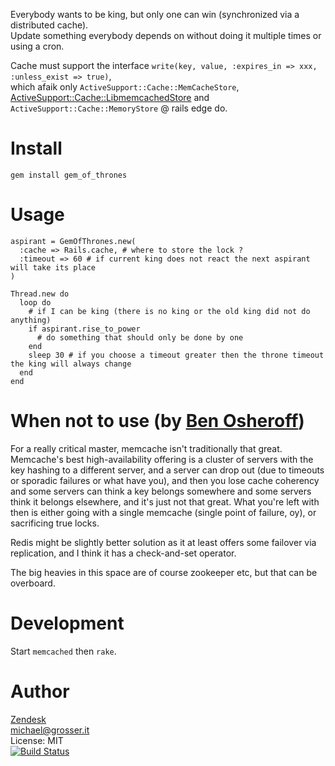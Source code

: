 Everybody wants to be king, but only one can win (synchronized via a distributed cache).<br/>
Update something everybody depends on without doing it multiple times or using a cron.

Cache must support the interface `write(key, value, :expires_in => xxx, :unless_exist => true)`,<br/>
which afaik only `ActiveSupport::Cache::MemCacheStore`, [ActiveSupport::Cache::LibmemcachedStore](https://github.com/benhutton/libmemcached_store) and `ActiveSupport::Cache::MemoryStore` @ rails edge do.


Install
=======

    gem install gem_of_thrones

Usage
=====

    aspirant = GemOfThrones.new(
      :cache => Rails.cache, # where to store the lock ?
      :timeout => 60 # if current king does not react the next aspirant will take its place
    )

    Thread.new do
      loop do
        # if I can be king (there is no king or the old king did not do anything)
        if aspirant.rise_to_power
          # do something that should only be done by one
        end
        sleep 30 # if you choose a timeout greater then the throne timeout the king will always change
      end
    end

When not to use (by [Ben Osheroff](https://github.com/osheroff))
==================
For a really critical master, memcache isn't traditionally that great.
Memcache's best high-availability offering is a cluster of servers with the key hashing to a different server,
and a server can drop out (due to timeouts or sporadic failures or what have you),
and then you lose cache coherency and some servers can think a key belongs somewhere
and some servers think it belongs elsewhere, and it's just not that great.
What you're left with then is either going with a single memcache (single point of failure, oy),
or sacrificing true locks.

Redis might be slightly better solution as it at least offers some failover via replication, and I think it has a check-and-set operator.

The big heavies in this space are of course zookeeper etc, but that can be overboard.

Development
==========
Start `memcached` then `rake`.

Author
======
[Zendesk](http://zendesk.com)<br/>
michael@grosser.it<br/>
License: MIT<br/>
[![Build Status](https://travis-ci.org/grosser/gem_of_thrones.png)](https://travis-ci.org/grosser/gem_of_thrones)
